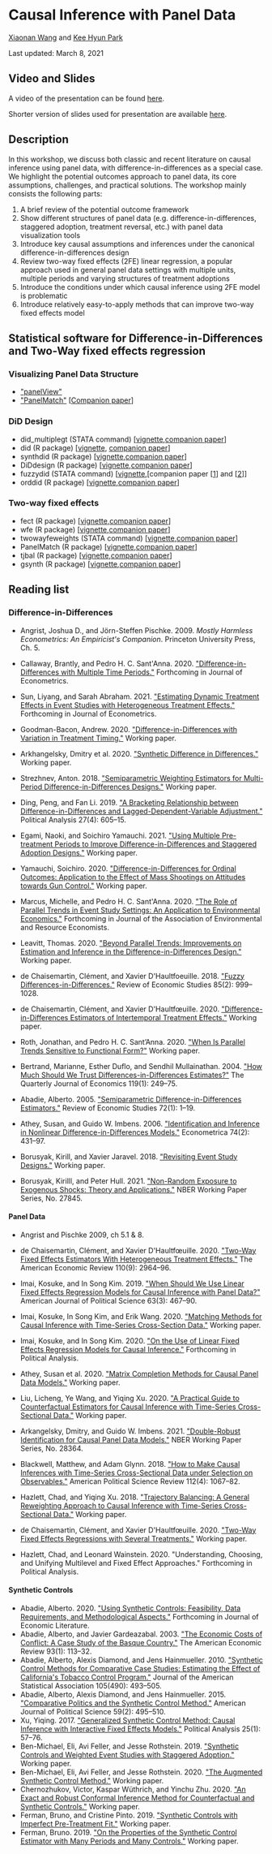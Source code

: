 # Causal Inference with Panel Data

[Xiaonan Wang](https://github.com/Xiaonan21) and [Kee Hyun Park](https://github.com/keehyunpark)

Last updated: March 8, 2021

## Video and Slides

A video of the presentation can be found [here](https://www.dropbox.com/s/0dwhfvulb6owaed/causal-inference-panel-data-kpark-xwang.mp4?dl=0).

Shorter version of slides used for presentation are available [here](https://github.com/EandrewJones/gvpt-methods/blob/master/paneldata/slides_paneldata_short.pdf).

## Description

In this workshop, we discuss both classic and recent literature on causal inference using panel data, with difference-in-differences as a special case. We highlight the potential outcomes approach to panel data, its core assumptions, challenges, and practical solutions. The workshop mainly consists the following parts:

1) A brief review of the potential outcome framework
2) Show different structures of panel data (e.g. difference-in-differences, staggered adoption, treatment reversal, etc.) with panel data visualization tools
3) Introduce key causal assumptions and inferences under the canonical difference-in-differences design
4) Review two-way fixed effects (2FE) linear regression, a popular approach used in general panel data settings with multiple units, multiple periods and varying structures of treatment adoptions
5) Introduce the conditions under which causal inference using 2FE model is problematic
6) Introduce relatively easy-to-apply methods that can improve two-way fixed effects model

## Statistical software for Difference-in-Differences and Two-Way fixed effects regression

### Visualizing Panel Data Structure

- ["panelView"](http://yiqingxu.org/software/panelView/panelView.html)
- ["PanelMatch"](https://github.com/insongkim/PanelMatch) [[Companion paper](https://imai.fas.harvard.edu/research/files/tscs.pdf)]

### DiD Design

- did_multiplegt (STATA command) [[vignette](https://ideas.repec.org/c/boc/bocode/s458643.html),[companion paper](https://arxiv.org/pdf/1803.08807.pdf)]
- did (R package) [[vignette](https://github.com/bcallaway11/did), [companion paper](https://arxiv.org/pdf/1803.09015.pdf)]
- synthdid (R package) [[vignette](https://github.com/synth-inference/synthdid),[companion paper](https://arxiv.org/pdf/1812.09970.pdf)]
- DiDdesign (R package) [[vignette](https://github.com/naoki-egami/DIDdesign),[companion paper](https://arxiv.org/pdf/2102.09948.pdf)]
- fuzzydid (STATA command) [[vignette](http://fmwww.bc.edu/repec/bocode/f/fuzzydid.ado),[companion paper [[1](https://faculty.crest.fr/xdhaultfoeuille/wp-content/uploads/sites/9/2019/09/fuzzydid_stata.pdf)] and [[2](http://www.restud.com/wp-content/uploads/2017/08/MS19615manuscript.pdf)]]
- orddid (R package) [[vignette](https://github.com/soichiroy/orddid),[companion paper](https://arxiv.org/pdf/2009.13404.pdf)]

### Two-way fixed effects

- fect (R package) [[vignette](http://yiqingxu.org/software/fect/fect.html),[companion paper](https://papers.ssrn.com/sol3/papers.cfm?abstract_id=3555463)]
- wfe (R package) [[vignette](https://cran.r-project.org/web/packages/wfe/wfe.pdf),[companion paper](https://imai.fas.harvard.edu/research/files/FEmatch.pdf)]
- twowayfeweights (STATA command) [[vignette](https://ideas.repec.org/c/boc/bocode/s458611.html),[companion paper](https://arxiv.org/pdf/1803.08807.pdf)]
- PanelMatch (R package) [[vignette](https://github.com/insongkim/PanelMatch),[companion paper](https://imai.fas.harvard.edu/research/files/tscs.pdf)]
- tjbal (R package) [[vignette](http://yiqingxu.org/software/tjbal/tjbal.html),[companion paper](https://papers.ssrn.com/sol3/papers.cfm?abstract_id=3214231)]
- gsynth (R package) [[vignette](http://yiqingxu.org/software/gsynth/gsynth_examples.html),[companion paper](http://yiqingxu.org/papers/english/2016_Xu_gsynth/Xu_PA_2017.pdf)]

## Reading list

### Difference-in-Differences

- Angrist, Joshua D., and Jörn-Steffen Pischke. 2009. _Mostly Harmless Econometrics: An Empiricist's Companion_. Princeton University Press, Ch. 5.

- Callaway, Brantly, and Pedro H. C. Sant'Anna. 2020. ["Difference-in-Differences with Multiple Time Periods."](https://arxiv.org/pdf/1803.09015.pdf) Forthcoming in Journal of Econometrics.
- Sun, Liyang, and Sarah Abraham. 2021. ["Estimating Dynamic Treatment Effects in Event Studies with Heterogeneous Treatment Effects."](https://arxiv.org/pdf/1804.05785.pdf) Forthcoming in Journal of Econometrics.
- Goodman-Bacon, Andrew. 2020. ["Difference-in-Differences with Variation in Treatment Timing."](http://goodman-bacon.com/pdfs/ddtiming.pdf) Working paper.
- Arkhangelsky, Dmitry et al. 2020. ["Synthetic Difference in Differences."](https://arxiv.org/pdf/1812.09970.pdf) Working paper.
- Strezhnev, Anton. 2018. ["Semiparametric Weighting Estimators for Multi-Period Difference-in-Differences Designs."](https://www.antonstrezhnev.com/s/generalized_did.pdf) Working paper.
- Ding, Peng, and Fan Li. 2019. ["A Bracketing Relationship between Difference-in-Differences and Lagged-Dependent-Variable Adjustment."](https://arxiv.org/pdf/1903.06286.pdf) Political Analysis 27(4): 605–15.
- Egami, Naoki, and Soichiro Yamauchi. 2021. ["Using Multiple Pre-treatment Periods to Improve Difference-in-Differences and Staggered Adoption Designs."](https://arxiv.org/pdf/2102.09948.pdf) Working paper.
- Yamauchi, Soichiro. 2020. ["Difference-in-Differences for Ordinal Outcomes: Application to the Effect of Mass Shootings on Attitudes towards Gun Control."](https://arxiv.org/pdf/2009.13404.pdf) Working paper.
- Marcus, Michelle, and Pedro H. C. Sant'Anna. 2020. ["The Role of Parallel Trends in Event Study Settings: An Application to Environmental Economics."](https://arxiv.org/pdf/2009.01963.pdf) Forthcoming in Journal of the Association of Environmental and Resource Economists.
- Leavitt, Thomas. 2020. ["Beyond Parallel Trends: Improvements on Estimation and Inference in the Difference-in-Differences Design."](https://static1.squarespace.com/static/5d54a19a5a1edf0001ea677a/t/5f583468a4dcca4eebc2b923/1599616104657/Bayes_Diff_in_Diffs_Paper.pdf) Working paper.
- de Chaisemartin, Clément, and Xavier D'Haultfoeuille. 2018. ["Fuzzy Differences-in-Differences."](https://faculty.crest.fr/xdhaultfoeuille/wp-content/uploads/sites/9/2019/09/fuzzy_did.pdf) Review of Economic Studies 85(2): 999–1028.
- de Chaisemartin, Clément, and Xavier D'Haultfœuille. 2020. ["Difference-in-Differences Estimators of Intertemporal Treatment Effects."](https://sites.google.com/site/clementdechaisemartin/draft_dynamic.pdf?attredirects=0&d=1) Working paper.
- Roth, Jonathan, and Pedro H. C. Sant’Anna. 2020. ["When Is Parallel Trends Sensitive to Functional Form?"](http://arxiv.org/abs/2010.04814) Working paper.
- Bertrand, Marianne, Esther Duflo, and Sendhil Mullainathan. 2004. ["How Much Should We Trust Differences-in-Differences Estimates?"](https://sendhil.org/wp-content/uploads/2019/08/Publication-53.pdf) The Quarterly Journal of Economics 119(1): 249–75.
- Abadie, Alberto. 2005. ["Semiparametric Difference-in-Differences Estimators."](https://citeseerx.ist.psu.edu/viewdoc/download?doi=10.1.1.318.1781&rep=rep1&type=pdf) Review of Economic Studies 72(1): 1–19.
- Athey, Susan, and Guido W. Imbens. 2006. ["Identification and Inference in Nonlinear Difference-in-Differences Models."](https://onlinelibrary.wiley.com/doi/pdf/10.1111/j.1468-0262.2006.00668.x) Econometrica 74(2): 431–97.
- Borusyak, Kirill, and Xavier Jaravel. 2018. ["Revisiting Event Study Designs."](https://papers.ssrn.com/sol3/papers.cfm?abstract_id=2826228) Working paper.
- Borusyak, Kirilll, and Peter Hull. 2021. ["Non-Random Exposure to Exogenous Shocks: Theory and Applications."](https://uc9c9fe52cefb127acdc33d7bf91.dl.dropboxusercontent.com/cd/0/inline2/BKOxEj9Cg1XWgKBvXeOgOG71oAsiyhlr_PLlwS8L_6Jz3dGvYC6SNeCv6AbCp7i7eskjkhqFkJ5QDk3MPJFydfv5ifZ4e7pf4twNmRxOBE9Jme2LUdLyn5FM3_q9pN9UCsYc45tgqjJvt3Bc4tWgIm8h5rCuwhVzCui48vklO7S4KvttoNv9RTDlrf5ikcYZi5QkcRReyuzMmuBCXTlrnrh8NXWNgBK7NJ6YPb89kgU0-zVhteGIg-lzHK1IGph6ZW_xwx00YQ4XcWi7jyHz4G3joXItq67hm60OX6HKBM6dMisOV2TbtCBPxz0I6hyskRNBczhykdhNJEzSJDt-9jmCZvPQL8d_7IjYp8C1pWibmMUUycnbGehh1wBy8qPTwp8/file#) NBER Working Paper Series, No. 27845.

#### Panel Data

- Angrist and Pischke 2009, ch 5.1 & 8.

- de Chaisemartin, Clément, and Xavier D'Haultfœuille. 2020. ["Two-Way Fixed Effects Estimators With Heterogeneous Treatment Effects."](https://arxiv.org/pdf/1803.08807.pdf) The American Economic Review 110(9): 2964–96.
- Imai, Kosuke, and In Song Kim. 2019. ["When Should We Use Linear Fixed Effects Regression Models for Causal Inference with Panel Data?"](https://imai.fas.harvard.edu/research/files/FEmatch.pdf) American Journal of Political Science 63(3): 467–90.
- Imai, Kosuke, In Song Kim, and Erik Wang. 2020. ["Matching Methods for Causal Inference with Time-Series Cross-Section Data."](https://imai.fas.harvard.edu/research/files/tscs.pdf) Working paper.
- Imai, Kosuke, and In Song Kim. 2020. ["On the Use of Linear Fixed Effects Regression Models for Causal Inference."](https://imai.fas.harvard.edu/research/files/FEmatch-twoway.pdf) Forthcoming in Political Analysis.
- Athey, Susan et al. 2020. ["Matrix Completion Methods for Causal Panel Data Models."](https://arxiv.org/pdf/1710.10251.pdf) Working paper.
- Liu, Licheng, Ye Wang, and Yiqing Xu. 2020. ["A Practical Guide to Counterfactual Estimators for Causal Inference with Time-Series Cross-Sectional Data."](https://papers.ssrn.com/sol3/papers.cfm?abstract_id=3555463) Working paper.
- Arkangelsky, Dmitry, and Guido W. Imbens. 2021. ["Double-Robust Identification for Causal Panel Data Models."](http://www.nber.org/papers/w28364) NBER Working Paper Series, No. 28364.
- Blackwell, Matthew, and Adam Glynn. 2018. ["How to Make Causal Inferences with Time-Series Cross-Sectional Data under Selection on Observables."](https://www.mattblackwell.org/files/papers/causal-tscs.pdf) American Political Science Review 112(4): 1067–82.
- Hazlett, Chad, and Yiqing Xu. 2018. ["Trajectory Balancing: A General Reweighting Approach to Causal Inference with Time-Series Cross-Sectional Data."](https://papers.ssrn.com/sol3/papers.cfm?abstract_id=3214231) Working paper.
- de Chaisemartin, Clément, and Xavier D'Haultfœuille. 2020. ["Two-Way Fixed Effects Regressions with Several Treatments."](https://sites.google.com/site/clementdechaisemartin/Notemultipletreatments.pdf?attredirects=0&d=1) Working paper.
- Hazlett, Chad, and Leonard Wainstein. 2020. "Understanding, Choosing, and Unifying Multilevel and Fixed Effect Approaches." Forthcoming in Political Analysis.

#### Synthetic Controls

- Abadie, Alberto. 2020. ["Using Synthetic Controls: Feasibility, Data Requirements, and Methodological Aspects."](https://www.aeaweb.org/content/file?id=12409) Forthcoming in Journal of Economic Literature.
- Abadie, Alberto, and Javier Gardeazabal. 2003. ["The Economic Costs of Conflict: A Case Study of the Basque Country."](https://www.fsb.miamioh.edu/lij14/411_scm2.pdf) The American Economic Review 93(1): 113–32.
- Abadie, Alberto, Alexis Diamond, and Jens Hainmueller. 2010. ["Synthetic Control Methods for Comparative Case Studies: Estimating the Effect of California's Tobacco Control Program."](https://www.tandfonline.com/doi/pdf/10.1198/jasa.2009.ap08746) Journal of the American Statistical Association 105(490): 493–505.
- Abadie, Alberto, Alexis Diamond, and Jens Hainmueller. 2015. ["Comparative Politics and the Synthetic Control Method."](https://onlinelibrary.wiley.com/doi/pdf/10.1111/ajps.12116?casa_token=0Bs6FnwtYt8AAAAA:BPTnYzlr21dDsTKf8DL1cbIOmAfCf2W3baaxLyeGpyI-2NgHQ7OxajsYxn3QaS3vetZCRdG_31KFBe9v) American Journal of Political Science 59(2): 495–510.
- Xu, Yiqing. 2017. ["Generalized Synthetic Control Method: Causal Inference with Interactive Fixed Effects Models."](http://yiqingxu.org/papers/english/2016_Xu_gsynth/Xu_PA_2017.pdf) Political Analysis 25(1): 57–76.
- Ben-Michael, Eli, Avi Feller, and Jesse Rothstein. 2019. ["Synthetic Controls and Weighted Event Studies with Staggered Adoption."](https://arxiv.org/pdf/1912.03290.pdf) Working paper.
- Ben-Michael, Eli, Avi Feller, and Jesse Rothstein. 2020. ["The Augmented Synthetic Control Method."](https://arxiv.org/pdf/1811.04170.pdf) Working paper.
- Chernozhukov, Victor, Kaspar Wüthrich, and Yinchu Zhu. 2020. ["An Exact and Robust Conformal Inference Method for Counterfactual and Synthetic Controls."](https://arxiv.org/pdf/1712.09089.pdf) Working paper.
- Ferman, Bruno, and Cristine Pinto. 2019. ["Synthetic Controls with Imperfect Pre-Treatment Fit."](https://arxiv.org/pdf/1906.06665.pdf.) Working paper.
- Ferman, Bruno. 2019. ["On the Properties of the Synthetic Control Estimator with Many Periods and Many Controls."](http://arxiv.org/abs/1906.06665.) Working paper.
